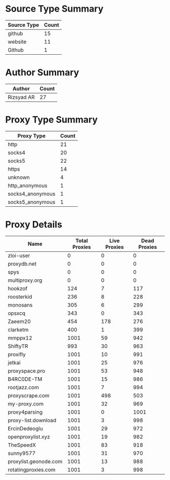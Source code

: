 # Source Type Summary

| Source Type | Count |
|-------------|-------|
| github | 15 |
| website | 11 |
| Github | 1 |


# Author Summary

| Author | Count |
|--------|-------|
| Rizsyad AR | 27 |


# Proxy Type Summary

| Proxy Type | Count |
|------------|-------|
| http | 21 |
| socks4 | 20 |
| socks5 | 22 |
| https | 14 |
| unknown | 4 |
| http_anonymous | 1 |
| socks4_anonymous | 1 |
| socks5_anonymous | 1 |


# Proxy Details

| Name | Total Proxies | Live Proxies | Dead Proxies |
|------|---------------|--------------|---------------|
| zloi-user | 0 | 0 | 0 |
| proxydb.net | 0 | 0 | 0 |
| spys | 0 | 0 | 0 |
| multiproxy.org | 0 | 0 | 0 |
| hookzof | 124 | 7 | 117 |
| roosterkid | 236 | 8 | 228 |
| monosans | 305 | 6 | 299 |
| opsxcq | 343 | 0 | 343 |
| Zaeem20 | 454 | 178 | 276 |
| clarketm | 400 | 1 | 399 |
| mmppx12 | 1001 | 59 | 942 |
| ShiftyTR | 993 | 30 | 963 |
| proxifly | 1001 | 10 | 991 |
| jetkai | 1001 | 25 | 976 |
| proxyspace.pro | 1001 | 53 | 948 |
| B4RC0DE-TM | 1001 | 15 | 986 |
| rootjazz.com | 1001 | 7 | 994 |
| proxyscrape.com | 1001 | 498 | 503 |
| my-proxy.com | 1001 | 32 | 969 |
| proxy4parsing | 1001 | 0 | 1001 |
| proxy-list.download | 1001 | 3 | 998 |
| ErcinDedeoglu | 1001 | 29 | 972 |
| openproxylist.xyz | 1001 | 19 | 982 |
| TheSpeedX | 1001 | 83 | 918 |
| sunny9577 | 1001 | 31 | 970 |
| proxylist.geonode.com | 1001 | 13 | 988 |
| rotatingproxies.com | 1001 | 3 | 998 |

